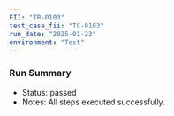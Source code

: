 ```yaml
---
FII: "TR-0103"
test_case_fii: "TC-0103"
run_date: "2025-01-23"
environment: "Test"
---
```


### Run Summary
- Status: passed
- Notes: All steps executed successfully.